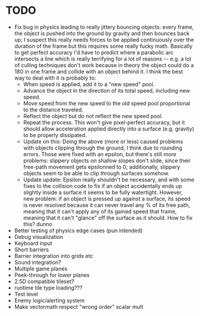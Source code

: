 # TODO
* Fix bug in physics leading to really jittery bouncing objects: every frame, the object is pushed into the ground by gravity and then bounces back up; I suspect this really needs forces to be applied continuously over the duration of the frame but this requires some really fucky math. Basically to get perfect accuracy I'd have to predict where a parabolic arc intersects a line which is really terrifying for a lot of reasons -- e.g. a lot of culling techniques don't work because in theory the object could do a 180 in one frame and collide with an object behind it. I think the best way to deal with it is probably to:
    * When speed is applied, add it to a "new speed" pool.
    * Advance the object in the direction of its total speed, including new speed.
    * Move speed from the new speed to the old speed pool proportional to the distance traveled.
    * Reflect the object but do not reflect the new speed pool.
    * Repeat the process.
    This won't give pixel-perfect accuracy, but it should allow acceleration applied directly into a surface (e.g. gravity) to be properly dissipated.
    * Update on this: Doing the above (more or less) caused problems with objects clipping through the ground, I think due to rounding errors. Those were fixed with an epsilon, but there's still more problems: slippery objects on shallow slopes don't slide, since their free-path movement gets epsilonned to 0; additionally, slippery objects seem to be able to clip through surfaces somehow.
    * Update update: Epsilon really shouldn't be necessary, and with some fixes to the collision code to fix if an object accidentally ends up slightly inside a surface it seems to be fully watertight. However, new problem: if an object is pressed up against a surface, its speed is never resolved because it can never travel any % of its free path, meaning that it can't apply any of its gained speed that frame, meaning that it can't "glance" off the surface as it should. How to fix this? dunno
* Better testing of physics edge cases (pun intended)
* Debug visualization
* Keyboard input
* Short barriers
* Barrier integration into grids etc
* Sound integration?
* Multiple game planes
* Peek-through for lower planes
* 2.5D compatible tileset?
* runtime tile type loading???
* Test level
* Enemy logic/alerting system
* Make vectormath respect "wrong order" scalar mult